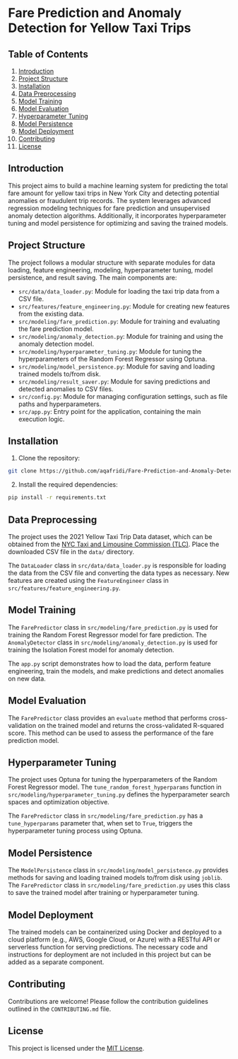 # Fare Prediction and Anomaly Detection for Yellow Taxi Trips

## Table of Contents

1. [Introduction](#introduction)
2. [Project Structure](#project-structure)
3. [Installation](#installation)
4. [Data Preprocessing](#data-preprocessing)
5. [Model Training](#model-training)
6. [Model Evaluation](#model-evaluation)
7. [Hyperparameter Tuning](#hyperparameter-tuning)
8. [Model Persistence](#model-persistence)
9. [Model Deployment](#model-deployment)
10. [Contributing](#contributing)
11. [License](#license)

## Introduction

This project aims to build a machine learning system for predicting the total fare amount for yellow taxi trips in New York City and detecting potential anomalies or fraudulent trip records. The system leverages advanced regression modeling techniques for fare prediction and unsupervised anomaly detection algorithms. Additionally, it incorporates hyperparameter tuning and model persistence for optimizing and saving the trained models.

## Project Structure

The project follows a modular structure with separate modules for data loading, feature engineering, modeling, hyperparameter tuning, model persistence, and result saving. The main components are:

- `src/data/data_loader.py`: Module for loading the taxi trip data from a CSV file.
- `src/features/feature_engineering.py`: Module for creating new features from the existing data.
- `src/modeling/fare_prediction.py`: Module for training and evaluating the fare prediction model.
- `src/modeling/anomaly_detection.py`: Module for training and using the anomaly detection model.
- `src/modeling/hyperparameter_tuning.py`: Module for tuning the hyperparameters of the Random Forest Regressor using Optuna.
- `src/modeling/model_persistence.py`: Module for saving and loading trained models to/from disk.
- `src/modeling/result_saver.py`: Module for saving predictions and detected anomalies to CSV files.
- `src/config.py`: Module for managing configuration settings, such as file paths and hyperparameters.
- `src/app.py`: Entry point for the application, containing the main execution logic.

## Installation

1. Clone the repository:
```bash
git clone https://github.com/aqafridi/Fare-Prediction-and-Anomaly-Detection-for-Taxi-Trips.git
```
2. Install the required dependencies:
```bash
pip install -r requirements.txt
```

## Data Preprocessing

The project uses the 2021 Yellow Taxi Trip Data dataset, which can be obtained from the [NYC Taxi and Limousine Commission (TLC)](https://www1.nyc.gov/site/tlc/about/tlc-trip-record-data.page). Place the downloaded CSV file in the `data/` directory.

The `DataLoader` class in `src/data/data_loader.py` is responsible for loading the data from the CSV file and converting the data types as necessary. New features are created using the `FeatureEngineer` class in `src/features/feature_engineering.py`.

## Model Training

The `FarePredictor` class in `src/modeling/fare_prediction.py` is used for training the Random Forest Regressor model for fare prediction. The `AnomalyDetector` class in `src/modeling/anomaly_detection.py` is used for training the Isolation Forest model for anomaly detection.

The `app.py` script demonstrates how to load the data, perform feature engineering, train the models, and make predictions and detect anomalies on new data.

## Model Evaluation

The `FarePredictor` class provides an `evaluate` method that performs cross-validation on the trained model and returns the cross-validated R-squared score. This method can be used to assess the performance of the fare prediction model.

## Hyperparameter Tuning

The project uses Optuna for tuning the hyperparameters of the Random Forest Regressor model. The `tune_random_forest_hyperparams` function in `src/modeling/hyperparameter_tuning.py` defines the hyperparameter search spaces and optimization objective.

The `FarePredictor` class in `src/modeling/fare_prediction.py` has a `tune_hyperparams` parameter that, when set to `True`, triggers the hyperparameter tuning process using Optuna.

## Model Persistence

The `ModelPersistence` class in `src/modeling/model_persistence.py` provides methods for saving and loading trained models to/from disk using `joblib`. The `FarePredictor` class in `src/modeling/fare_prediction.py` uses this class to save the trained model after training or hyperparameter tuning.

## Model Deployment

The trained models can be containerized using Docker and deployed to a cloud platform (e.g., AWS, Google Cloud, or Azure) with a RESTful API or serverless function for serving predictions. The necessary code and instructions for deployment are not included in this project but can be added as a separate component.

## Contributing

Contributions are welcome! Please follow the contribution guidelines outlined in the `CONTRIBUTING.md` file.

## License

This project is licensed under the [MIT License](LICENSE).
